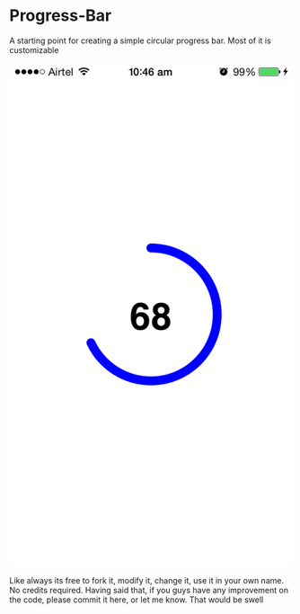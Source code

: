 # Progress-Bar
A starting point for creating a simple circular progress bar. Most of it is customizable

![Screenshot](https://github.com/zeroCoder1/Progress-Bar/blob/master/testProgressBar/testProgressBar/Screenshot.png)


Like always its free to fork it, modify it, change it, use it in your own name. No credits required. 
Having said that, if you guys have any improvement on the code, please commit it here, or let me know.
That would be swell
